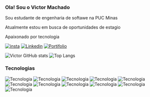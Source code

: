 ### Ola! Sou o Victor Machado


Sou estudante de engenharia de softawe na PUC Minas

Atualmente estou em busca de oportunidades de estagio

Apaixonado por tecnologia



[![insta](https://img.shields.io/badge/Instagram-E4405F?style=for-the-badge&logo=instagram&logoColor=white
)](https://www.instagram.com/victor_machad003/)
[![Linkedin](https://img.shields.io/badge/LinkedIn-0077B5?style=for-the-badge&logo=linkedin&logoColor=white
)](https://www.linkedin.com/in/victormachado003/)
[![Portifolio](https://img.shields.io/badge/dev.to-0A0A0A?style=for-the-badge&logo=devdotto&logoColor=whitete
)](https://dev.to/victormachdo)

![Victor GitHub stats](https://github-readme-stats.vercel.app/api?username=VictorMachdo&show_icons=true&theme=dracula)
![Top Langs](https://github-readme-stats.vercel.app/api/top-langs/?username=VictorMachdo&show_icons=true&theme=dracula)

### Tecnologias 

![Tecnologia](https://img.shields.io/badge/Python-3776AB?style=for-the-badge&logo=python&logoColor=white
)
![Tecnologia](https://img.shields.io/badge/HTML5-E34F26?style=for-the-badge&logo=html5&logoColor=white
)
![Tecnologia](https://img.shields.io/badge/CSS3-1572B6?style=for-the-badge&logo=css3&logoColor=white
)
![Tecnologia](https://img.shields.io/badge/C-00599C?style=for-the-badge&logo=c&logoColor=white
)
![Tecnologia](https://img.shields.io/badge/C%2B%2B-00599C?style=for-the-badge&logo=c%2B%2B&logoColor=white
)
![Tecnologia](https://img.shields.io/badge/Java-ED8B00?style=for-the-badge&logo=openjdk&logoColor=white
)
![Tecnologia](https://img.shields.io/badge/MySQL-00000F?style=for-the-badge&logo=mysql&logoColor=white
)
![Tecnologia](https://img.shields.io/badge/Microsoft_Office-D83B01?style=for-the-badge&logo=microsoft-office&logoColor=white
)
![Tecnologia](https://img.shields.io/badge/Bootstrap-563D7C?style=for-the-badge&logo=bootstrap&logoColor=white
)
![Tecnologia](https://img.shields.io/badge/JavaScript-323330?style=for-the-badge&logo=javascript&logoColor=F7DF1E
)
![Tecnologia](https://img.shields.io/badge/Microsoft_Office-D83B01?style=for-the-badge&logo=microsoft-office&logoColor=white
)


